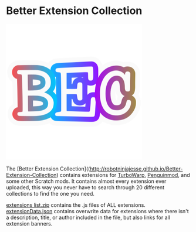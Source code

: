 # Better Extension Collection
![Better Extension Collection](https://github.com/robotninjajesse/Better-Extension-Collection/blob/main/BECicon.png)  

The [Better Extension Collection]((http://robotninjajesse.github.io/Better-Extension-Collection) contains extensions for [TurboWarp](https://turbowarp.org), [Penguinmod](https://penguinmod.com), and some other Scratch mods. It contains almost every extension ever uploaded, this way you never have to search through 20 different collections to find the one you need.

[extensions list.zip](https://github.com/robotninjajesse/Better-Extension-Collection/blob/main/extensions%20list.zip) contains the .js files of ALL extensions.  
[extensionData.json](https://github.com/robotninjajesse/Better-Extension-Collection/blob/main/extensionData.json) contains overwrite data for extensions where there isn't a description, title, or author included in the file, but also links for all extension banners.
